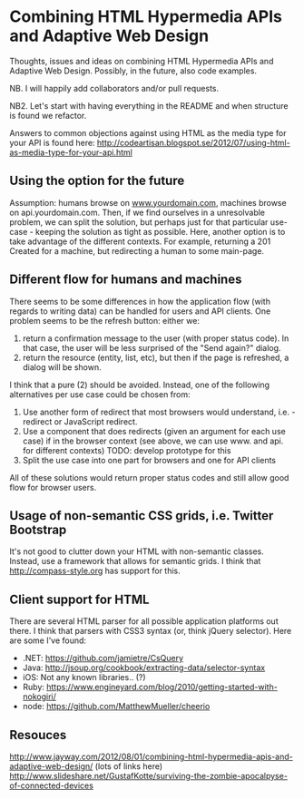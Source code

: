 Combining HTML Hypermedia APIs and Adaptive Web Design
======================================================

Thoughts, issues and ideas on combining HTML Hypermedia APIs and Adaptive Web Design. Possibly, in the future, also code examples.

NB.  I will happily add collaborators and/or pull requests.

NB2.  Let's start with having everything in the README and when structure is found we refactor.

Answers to common objections against using HTML as the media type for your API is found here: http://codeartisan.blogspot.se/2012/07/using-html-as-media-type-for-your-api.html

Using the option for the future
-------
Assumption: humans browse on www.yourdomain.com, machines browse on api.yourdomain.com. Then, if we find ourselves in a unresolvable problem, we can split the solution, but perhaps just for that particular use-case - keeping the solution as tight as possible.
Here, another option is to take advantage of the different contexts. For example, returning a 201 Created for a machine, but redirecting a human to some main-page.


Different flow for humans and machines
-------
There seems to be some differences in how the application flow (with regards to writing data) can be handled for users and API clients. One problem seems to be the refresh button: either we:
1.  return a confirmation message to the user (with proper status code). In that case, the user will be less surprised of the "Send again?" dialog.
2.  return the resource (entity, list, etc), but then if the page is refreshed, a dialog will be shown.

I think that a pure (2) should be avoided. Instead, one of the following alternatives per use case could be chosen from:
1.  Use another form of redirect that most browsers would understand, i.e. <meta>-redirect or JavaScript redirect.
2.  Use a component that does redirects (given an argument for each use case) if in the browser context (see above, we can use www. and api. for different contexts) TODO: develop prototype for this 
3.  Split the use case into one part for browsers and one for API clients

All of these solutions would return proper status codes and still allow good flow for browser users.

Usage of non-semantic CSS grids, i.e. Twitter Bootstrap
-------------------------------------------------------
It's not good to clutter down your HTML with non-semantic classes. Instead, use a framework that allows for semantic grids. I think that http://compass-style.org has support for this.

Client support for HTML
-----------------------
There are several HTML parser for all possible application platforms out there. I think that parsers with CSS3 syntax (or, think jQuery selector).
Here are some I've found:
 - .NET: https://github.com/jamietre/CsQuery
 - Java: http://jsoup.org/cookbook/extracting-data/selector-syntax
 - iOS: Not any known libraries.. (?)
 - Ruby: https://www.engineyard.com/blog/2010/getting-started-with-nokogiri/
 - node: https://github.com/MatthewMueller/cheerio

Resouces
--------
http://www.jayway.com/2012/08/01/combining-html-hypermedia-apis-and-adaptive-web-design/ (lots of links here)
http://www.slideshare.net/GustafKotte/surviving-the-zombie-apocalpyse-of-connected-devices
